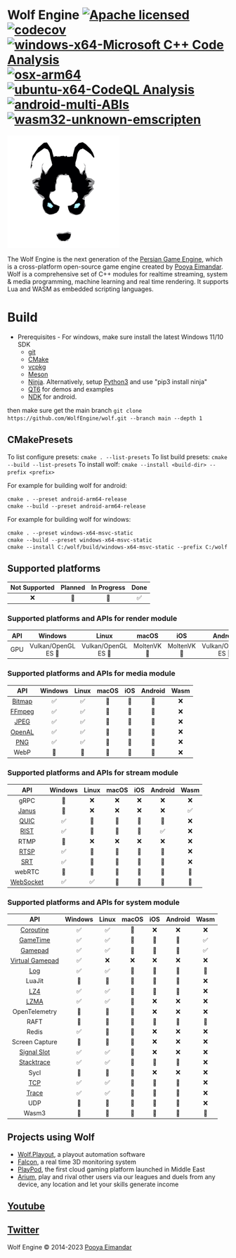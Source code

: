 # Wolf Engine [![Apache licensed](https://img.shields.io/badge/license-Apache-blue)](https://github.com/WolfEngine/wolf/blob/main/LICENSE.md) [![codecov](https://codecov.io/github/WolfEngine/wolf/branch/main/graph/badge.svg?token=AhoU9QV7eS)](https://codecov.io/github/WolfEngine/wolf) [![windows-x64-Microsoft C++ Code Analysis](https://github.com/WolfEngine/wolf/actions/workflows/msvc.yml/badge.svg?branch=main)](https://github.com/WolfEngine/wolf/actions/workflows/msvc.yml) [![osx-arm64](https://github.com/WolfEngine/wolf/actions/workflows/osx.yml/badge.svg?branch=main)](https://github.com/WolfEngine/wolf/actions/workflows/osx.yml) [![ubuntu-x64-CodeQL Analysis](https://github.com/WolfEngine/wolf/actions/workflows/linux.yml/badge.svg?branch=main)](https://github.com/WolfEngine/wolf/actions/workflows/linux.yml) [![android-multi-ABIs](https://github.com/WolfEngine/wolf/actions/workflows/android.yml/badge.svg?branch=main)](https://github.com/WolfEngine/wolf/actions/workflows/android.yml)[![wasm32-unknown-emscripten](https://github.com/WolfEngine/wolf/actions/workflows/wasm.yml/badge.svg?branch=main)](https://github.com/WolfEngine/wolf/actions/workflows/wasm.yml)

<img src="https://raw.githubusercontent.com/WolfEngine/wolf/main/Logo.png" width="256" height="256" alt="wolf"/>

The Wolf Engine is the next generation of the [Persian Game Engine](https://github.com/PooyaEimandar/PersianEngine), which is a cross-platform open-source game engine created by [Pooya Eimandar](https://pooyaeimandar.github.io/). Wolf is a comprehensive set of C++ modules for realtime streaming, system & media programming, machine learning and real time rendering. It supports Lua and WASM as embedded scripting languages.

# Build
- Prerequisites 
      - For windows, make sure install the latest Windows 11/10 SDK
	- [git](https://git-scm.com/downloads)
	- [CMake](https://cmake.org/download/)
	- [vcpkg](https://vcpkg.io/)
	- [Meson](https://github.com/mesonbuild/meson/releases)
	- [Ninja](https://ninja-build.org/). Alternatively, setup [Python3](https://www.python.org/downloads/) and use "pip3 install ninja"
	- [QT6](https://www.qt.io/download) for demos and examples
	- [NDK](https://developer.android.com/ndk/downloads) for android.
	
then make sure get the main branch 
`git clone https://github.com/WolfEngine/wolf.git --branch main --depth 1`

## CMakePresets
	
To list configure presets: `cmake . --list-presets`
To list build presets: `cmake --build --list-presets`
To install wolf: `cmake --install <build-dir> --prefix <prefix>`

For example for building wolf for android:
```
cmake . --preset android-arm64-release
cmake --build --preset android-arm64-release
```

For example for building wolf for windows:
```
cmake . --preset windows-x64-msvc-static
cmake --build --preset windows-x64-msvc-static
cmake --install C:/wolf/build/windows-x64-msvc-static --prefix C:/wolf
```

## Supported platforms

| Not Supported | Planned | In Progress | Done |
|:-----------:|:-----------:|:-----------:|:-----------:|
| :x: | :memo: | :construction: | :white_check_mark: | 

### Supported platforms and APIs for render module

| API | Windows | Linux | macOS | iOS | Android | Wasm |
|:-----------:|:-----------:|:--------------------------:|:--------------:|:-------------:|:--------------:|:-------------:|
| GPU | Vulkan/OpenGL ES :construction: | Vulkan/OpenGL ES :memo: | MoltenVK :memo: | MoltenVK :memo: | Vulkan/OpenGL ES :memo: | WebGL/WebGPU :memo: |

### Supported platforms and APIs for media module

| API | Windows | Linux | macOS | iOS | Android | Wasm |
|:-----------:|:-----------:|:--------------------------:|:--------------:|:-------------:|:--------------:|:-------------:|
| [Bitmap](https://github.com/WolfEngine/wolf/blob/main/wolf/media/test/ffmpeg.hpp) | :white_check_mark: | :white_check_mark: | :memo: | :memo: | :memo: | :x: |
| [FFmpeg](https://github.com/WolfEngine/wolf/blob/main/wolf/stream/test/ffmpeg_stream.hpp) | :white_check_mark: | :white_check_mark: | :memo: | :memo: | :memo: | :x: |
| [JPEG](https://github.com/WolfEngine/wolf/blob/main/wolf/media/test/ffmpeg.hpp) | :white_check_mark: | :white_check_mark: | :memo: | :memo: | :memo: | :x: |
| [OpenAL](https://github.com/WolfEngine/wolf/blob/main/wolf/media/test/openal.hpp) | :white_check_mark: | :white_check_mark: | :memo: | :memo: | :memo: | :x: |
| [PNG](https://github.com/WolfEngine/wolf/blob/main/wolf/media/test/ffmpeg.hpp) | :white_check_mark: | :white_check_mark: | :memo: | :memo: | :memo: | :x: |
| WebP | :memo: | :memo: | :memo: | :memo: | :memo: | :x: |

### Supported platforms and APIs for stream module

| API | Windows | Linux | macOS | iOS | Android | Wasm |
|:-----------:|:-----------:|:--------------------------:|:--------------:|:-------------:|:--------------:|:-------------:|
| gRPC | :memo: | :x: | :x: | :x: | :x: | :x: |
| [Janus](https://github.com/WolfEngine/wolf/tree/main/wolf_demo/wasm) | :construction: | :x: | :x: | :x: | :x: | :white_check_mark: |
| [QUIC](https://github.com/WolfEngine/wolf/blob/main/wolf/stream/test/quic.hpp) | :white_check_mark: | :memo: | :memo: | :memo: | :memo: | :x: |
| [RIST](https://github.com/WolfEngine/wolf/blob/main/wolf/stream/test/rist.hpp) | :white_check_mark: | :memo: | :memo: | :memo: | :white_check_mark: | :x: |
| RTMP | :memo: | :x: | :x: | :x: | :x: | :x: |
| [RTSP](https://github.com/WolfEngine/wolf/blob/main/wolf/stream/test/ffmpeg_stream.hpp) | :white_check_mark: | :memo: | :memo: | :memo: | :memo: | :x: |
| [SRT](https://github.com/WolfEngine/wolf/blob/main/wolf/stream/test/ffmpeg_stream.hpp) | :white_check_mark: | :memo: | :memo: | :memo: | :memo: | :x: |
| webRTC | :memo: | :memo: | :memo: | :memo: | :memo: | :memo: |
| [WebSocket](https://github.com/WolfEngine/wolf/blob/main/wolf/system/test/ws.hpp) | :white_check_mark: | :white_check_mark: | :memo: | :memo: | :memo: | :memo: |

### Supported platforms and APIs for system module

| API | Windows | Linux | macOS | iOS | Android | Wasm |
|:-----------:|:-----------:|:--------------------------:|:--------------:|:-------------:|:--------------:|:-------------:|
| [Coroutine](https://github.com/WolfEngine/wolf/blob/main/wolf/system/test/coroutine.hpp) | :white_check_mark: | :white_check_mark: | :memo: | :x: | :x: | :x: |
| [GameTime](https://github.com/WolfEngine/wolf/blob/main/wolf/system/test/gametime.hpp) | :white_check_mark: | :white_check_mark: | :memo: | :memo: | :memo: | :white_check_mark: |
| [Gamepad](https://github.com/WolfEngine/wolf/blob/main/wolf/system/test/gamepad.hpp) | :white_check_mark: | :white_check_mark: | :memo: | :memo: | :memo: | :white_check_mark: |
| [Virtual Gamepad](https://github.com/WolfEngine/wolf/blob/main/wolf/system/test/gamepad.hpp) | :white_check_mark: | :x: | :x: | :x: | :x: | :x: |
| [Log](https://github.com/WolfEngine/wolf/blob/main/wolf/system/test/log.hpp)  | :white_check_mark: | :white_check_mark: | :construction: | :construction: | :construction: | :construction: | 
| LuaJit  | :memo: | :memo: | :memo: | :memo: | :memo: | :x: |
| [LZ4](https://github.com/WolfEngine/wolf/blob/main/wolf/system/test/compress.hpp)  | :white_check_mark: | :white_check_mark: | :memo: | :memo: | :memo: | :x: |
| [LZMA](https://github.com/WolfEngine/wolf/blob/main/wolf/system/test/compress.hpp)  | :white_check_mark: | :white_check_mark: | :memo: | :x: | :x: | :x: |
| OpenTelemetry  | :memo: | :memo: | :memo: | :x: | :x: | :x: |
| RAFT  | :memo: | :memo: | :memo: | :memo: | :memo: | :memo: |
| Redis | :white_check_mark: | :memo: | :memo: | :x: | :x: | :x: |
| Screen Capture  | :memo: | :construction: | :construction: | :x: | :x: | :x: |
| [Signal Slot](https://github.com/WolfEngine/wolf/blob/main/wolf/system/test/signal_slot.hpp)  | :white_check_mark: | :white_check_mark: | :construction: | :x: | :x: | :x: |
| [Stacktrace](https://github.com/WolfEngine/wolf/blob/main/wolf/tests.cpp)  | :white_check_mark: | :white_check_mark: | :construction: | :construction: | :construction: | :x: |
| Sycl  | :memo: | :memo: | :memo: | :x: | :x: | :x: |
| [TCP](https://github.com/WolfEngine/wolf/blob/main/wolf/system/test/tcp.hpp) | :white_check_mark: | :white_check_mark: | :memo: | :memo: | :memo: | :x: |
| [Trace](https://github.com/WolfEngine/wolf/blob/main/wolf/system/test/trace.hpp) | :white_check_mark: | :white_check_mark: | :memo: | :memo: | :memo: | :x: |
| UDP | :construction: | :memo: | :memo: | :memo: | :memo: | :x: |
| Wasm3  | :memo: | :memo: | :memo: | :memo: | :memo: | :memo: |

## Projects using Wolf</h2>
* [Wolf.Playout](https://www.youtube.com/watch?v=EZSdEjBvuGY), a playout automation software
* [Falcon](https://youtu.be/ygpz35ddZ_4), a real time 3D monitoring system
* [PlayPod](https://playpod.ir), the first cloud gaming platform launched in Middle East
* [Arium](https://arium.gg), play and rival other users via our leagues and duels from any device, any location and let your skills generate income

## [Youtube](https://www.youtube.com/c/WolfEngine)
## [Twitter](https://www.twitter.com/Wolf_Engine)

Wolf Engine © 2014-2023 [Pooya Eimandar](https://www.linkedin.com/in/pooyaeimandar/)
